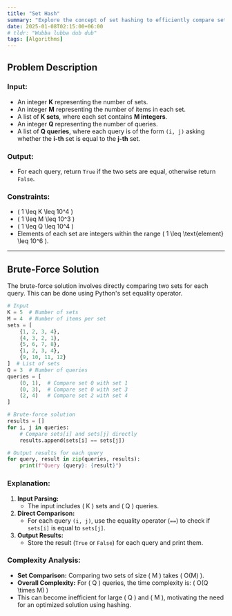 ```yaml
---
title: "Set Hash"
summary: "Explore the concept of set hashing to efficiently compare sets and handle multiple equality queries in constant time"
date: 2025-01-08T02:15:00+06:00
# tldr: "Wubba lubba dub dub"
tags: [Algorithms]
---
```


## Problem Description

### Input:
- An integer **K** representing the number of sets.
- An integer **M** representing the number of items in each set.
- A list of **K sets**, where each set contains **M integers**.
- An integer **Q** representing the number of queries.
- A list of **Q queries**, where each query is of the form `(i, j)` asking whether the **i-th** set is equal to the **j-th** set.

### Output:
- For each query, return `True` if the two sets are equal, otherwise return `False`.

### Constraints:
- \( 1 \leq K \leq 10^4 \)
- \( 1 \leq M \leq 10^3 \)
- \( 1 \leq Q \leq 10^4 \)
- Elements of each set are integers within the range \( 1 \leq \text{element} \leq 10^6 \).

---

## Brute-Force Solution

The brute-force solution involves directly comparing two sets for each query. This can be done using Python's set equality operator.

```python
# Input
K = 5  # Number of sets
M = 4  # Number of items per set
sets = [
    {1, 2, 3, 4},
    {4, 3, 2, 1},
    {5, 6, 7, 8},
    {1, 2, 3, 4},
    {9, 10, 11, 12}
]  # List of sets
Q = 3  # Number of queries
queries = [
    (0, 1),  # Compare set 0 with set 1
    (0, 3),  # Compare set 0 with set 3
    (2, 4)   # Compare set 2 with set 4
]

# Brute-force solution
results = []
for i, j in queries:
    # Compare sets[i] and sets[j] directly
    results.append(sets[i] == sets[j])

# Output results for each query
for query, result in zip(queries, results):
    print(f"Query {query}: {result}")
```

### Explanation:
1. **Input Parsing:**
   - The input includes \( K \) sets and \( Q \) queries.
2. **Direct Comparison:**
   - For each query `(i, j)`, use the equality operator (`==`) to check if `sets[i]` is equal to `sets[j]`.
3. **Output Results:**
   - Store the result (`True` or `False`) for each query and print them.

### Complexity Analysis:
- **Set Comparison:** Comparing two sets of size \( M \) takes \( O(M) \).
- **Overall Complexity:** For \( Q \) queries, the time complexity is: \( O(Q \times M) \)
- This can become inefficient for large \( Q \) and \( M \), motivating the need for an optimized solution using hashing.
